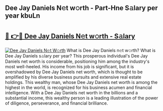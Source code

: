 ## Dee Jay Daniels N𝚎t w𝚘rth - Part-Hne S𝚊lary per year kbuLn

# <h2><a href="http://gc2m71q.nevu.top/?p=Dee+Jay+Daniels">🔗 👉🔴 Dee Jay Daniels N𝚎t w𝚘rth - S𝚊lary</a></h2>

[![Dee Jay Daniels N𝚎t W𝚘rth](https://i.imgur.com/Oavwk0R.jpeg)](http://gc2m71q.nevu.top/?p=Dee+Jay+Daniels)
What is Dee Jay Daniels n𝚎t w𝚘rth? What is Dee Jay Daniels s𝚊lary per year?
This prosperous individual's Dee Jay Daniels net worth is considerable, positioning him among the industry's most well-heeled. His income from his job is significant, but it is overshadowed by Dee Jay Daniels net worth, which is thought to be amplified by his diverse business pursuits and extensive real estate holdings. This wealthy man, whose Dee Jay Daniels net worth is among the highest in the world, is recognized for his business acumen and financial intelligence. With a Dee Jay Daniels net worth in the billions and a substantial income, this wealthy person is a leading illustration of the power of diligence, perseverance, and financial brilliance.
